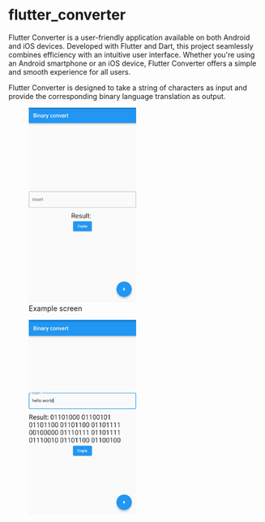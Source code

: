 # flutter_converter

Flutter Converter is a user-friendly application available on both Android and iOS devices. Developed with Flutter and Dart, this project seamlessly combines efficiency with an intuitive user interface. Whether you're using an Android smartphone or an iOS device, Flutter Converter offers a simple and smooth experience for all users.

Flutter Converter is designed to take a string of characters as input and provide the corresponding binary language translation as output.

<figure>
  <img src="./readme_image/first_screen.jpg" alt="screen example" width="50%" height="50%">
  <figcaption>
    Example screen
  </figcaption>
</figure>

<figure>
  <img src="./readme_image/second_screen.jpg" alt="screen example" width="50%" height="50%">
</figure>


